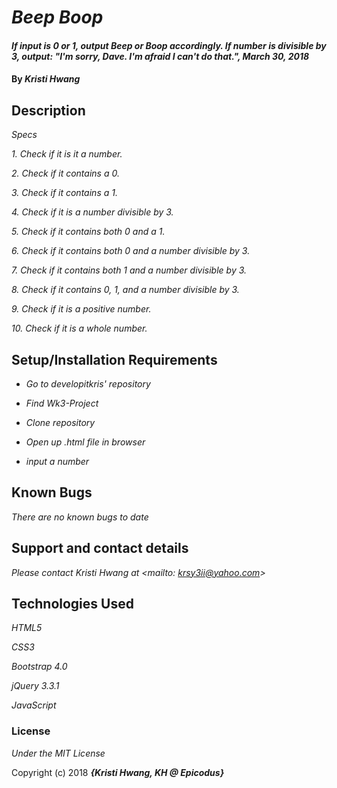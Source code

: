 # _Beep Boop_

#### _If input is 0 or 1, output Beep or Boop accordingly.  If number is divisible by 3, output: "I'm sorry, Dave. I'm afraid I can't do that.", March 30, 2018_

#### By _**Kristi Hwang**_

## Description
_Specs_

_1. Check if it is it a number._

_2. Check if it contains a 0._

_3. Check if it contains a 1._

_4. Check if it is a number divisible by 3._

_5. Check if it contains both 0 and a 1._

_6. Check if it contains both 0 and a number divisible by 3._

_7. Check if it contains both 1 and a number divisible by 3._

_8. Check if it contains 0, 1, and a number divisible by 3._

_9. Check if it is a positive number._

_10. Check if it is a whole number._


## Setup/Installation Requirements

* _Go to developitkris' repository_

* _Find Wk3-Project_

* _Clone repository_

* _Open up .html file in browser_

* _input a number_


## Known Bugs

_There are no known bugs to date_


## Support and contact details

_Please contact Kristi Hwang at <mailto: krsy3ii@yahoo.com>_


## Technologies Used

_HTML5_

_CSS3_

_Bootstrap 4.0_

_jQuery 3.3.1_

_JavaScript_


### License


*Under the MIT License*

Copyright (c) 2018 **_{Kristi Hwang, KH @ Epicodus}_**
